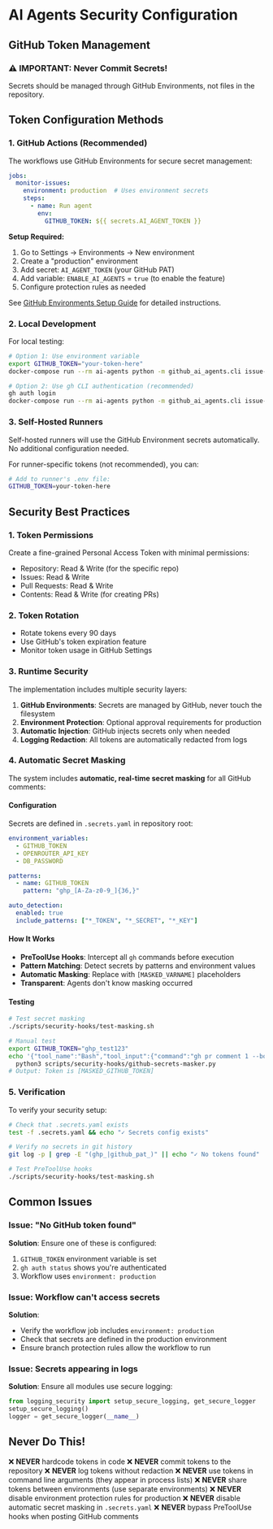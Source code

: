 # AI Agents Security Configuration

## GitHub Token Management

### ⚠️ IMPORTANT: Never Commit Secrets!

Secrets should be managed through GitHub Environments, not files in the repository.

## Token Configuration Methods

### 1. GitHub Actions (Recommended)

The workflows use GitHub Environments for secure secret management:

```yaml
jobs:
  monitor-issues:
    environment: production  # Uses environment secrets
    steps:
      - name: Run agent
        env:
          GITHUB_TOKEN: ${{ secrets.AI_AGENT_TOKEN }}
```

**Setup Required:**
1. Go to Settings → Environments → New environment
2. Create a "production" environment
3. Add secret: `AI_AGENT_TOKEN` (your GitHub PAT)
4. Add variable: `ENABLE_AI_AGENTS` = `true` (to enable the feature)
5. Configure protection rules as needed

See [GitHub Environments Setup Guide](./GITHUB_ENVIRONMENTS_SETUP.md) for detailed instructions.

### 2. Local Development

For local testing:

```bash
# Option 1: Use environment variable
export GITHUB_TOKEN="your-token-here"
docker-compose run --rm ai-agents python -m github_ai_agents.cli issue-monitor

# Option 2: Use gh CLI authentication (recommended)
gh auth login
docker-compose run --rm ai-agents python -m github_ai_agents.cli issue-monitor
```

### 3. Self-Hosted Runners

Self-hosted runners will use the GitHub Environment secrets automatically. No additional configuration needed.

For runner-specific tokens (not recommended), you can:
```bash
# Add to runner's .env file:
GITHUB_TOKEN=your-token-here
```

## Security Best Practices

### 1. Token Permissions

Create a fine-grained Personal Access Token with minimal permissions:
- Repository: Read & Write (for the specific repo)
- Issues: Read & Write
- Pull Requests: Read & Write
- Contents: Read & Write (for creating PRs)

### 2. Token Rotation

- Rotate tokens every 90 days
- Use GitHub's token expiration feature
- Monitor token usage in GitHub Settings

### 3. Runtime Security

The implementation includes multiple security layers:

1. **GitHub Environments**: Secrets are managed by GitHub, never touch the filesystem
2. **Environment Protection**: Optional approval requirements for production
3. **Automatic Injection**: GitHub injects secrets only when needed
4. **Logging Redaction**: All tokens are automatically redacted from logs

### 4. Automatic Secret Masking

The system includes **automatic, real-time secret masking** for all GitHub comments:

#### Configuration
Secrets are defined in `.secrets.yaml` in repository root:
```yaml
environment_variables:
  - GITHUB_TOKEN
  - OPENROUTER_API_KEY
  - DB_PASSWORD

patterns:
  - name: GITHUB_TOKEN
    pattern: "ghp_[A-Za-z0-9_]{36,}"

auto_detection:
  enabled: true
  include_patterns: ["*_TOKEN", "*_SECRET", "*_KEY"]
```

#### How It Works
- **PreToolUse Hooks**: Intercept all `gh` commands before execution
- **Pattern Matching**: Detect secrets by patterns and environment values
- **Automatic Masking**: Replace with `[MASKED_VARNAME]` placeholders
- **Transparent**: Agents don't know masking occurred

#### Testing
```bash
# Test secret masking
./scripts/security-hooks/test-masking.sh

# Manual test
export GITHUB_TOKEN="ghp_test123"
echo '{"tool_name":"Bash","tool_input":{"command":"gh pr comment 1 --body \"Token ghp_test123\""}}' | \
  python3 scripts/security-hooks/github-secrets-masker.py
# Output: Token is [MASKED_GITHUB_TOKEN]
```

### 5. Verification

To verify your security setup:

```bash
# Check that .secrets.yaml exists
test -f .secrets.yaml && echo "✓ Secrets config exists"

# Verify no secrets in git history
git log -p | grep -E "(ghp_|github_pat_)" || echo "✓ No tokens found"

# Test PreToolUse hooks
./scripts/security-hooks/test-masking.sh
```

## Common Issues

### Issue: "No GitHub token found"

**Solution**: Ensure one of these is configured:
1. `GITHUB_TOKEN` environment variable is set
2. `gh auth status` shows you're authenticated
3. Workflow uses `environment: production`

### Issue: Workflow can't access secrets

**Solution**:
- Verify the workflow job includes `environment: production`
- Check that secrets are defined in the production environment
- Ensure branch protection rules allow the workflow to run

### Issue: Secrets appearing in logs

**Solution**: Ensure all modules use secure logging:
```python
from logging_security import setup_secure_logging, get_secure_logger
setup_secure_logging()
logger = get_secure_logger(__name__)
```

## Never Do This!

❌ **NEVER** hardcode tokens in code
❌ **NEVER** commit tokens to the repository
❌ **NEVER** log tokens without redaction
❌ **NEVER** use tokens in command line arguments (they appear in process lists)
❌ **NEVER** share tokens between environments (use separate environments)
❌ **NEVER** disable environment protection rules for production
❌ **NEVER** disable automatic secret masking in `.secrets.yaml`
❌ **NEVER** bypass PreToolUse hooks when posting GitHub comments
